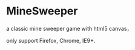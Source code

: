 MineSweeper
===========

a classic mine sweeper game with html5 canvas，

only support Firefox, Chrome, IE9+.
